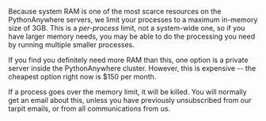 
<!--
.. title: RAM limits
.. slug: API
.. date: 2017-04-18 18:35:28 UTC+01:00
.. tags:
.. category:
.. link:
.. description:
.. type: text
-->

Because system RAM is one of the most scarce resources on the PythonAnywhere servers,
we limit your processes to a maximum in-memory size of 3GB.  This is a *per-process*
limit, not a system-wide one, so if you have larger memory needs, you may be able
to do the processing you need by running multiple smaller processes.

If you find you definitely need more RAM than this, one option is a private
server inside the PythonAnywhere cluster.  However, this is expensive -- the
cheapest option right now is $150 per month.

If a process goes over the memory limit, it will be killed.  You will normally
get an email about this, unless you have previously unsubscribed from our
tarpit emails, or from all communications from us.
